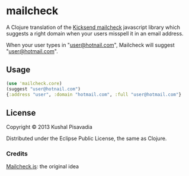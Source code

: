 # mailcheck

A Clojure translation of the
[Kicksend mailcheck](https://github.com/Kicksend/mailcheck) javascript
library which suggests a right domain when your users misspell it in
an email address.

When your user types in "user@hotnail.com", Mailcheck will suggest "user@hotmail.com".

## Usage

```clojure
(use 'mailcheck.core)
(suggest "user@hotnail.com")
{:address "user", :domain "hotmail.com", :full "user@hotmail.com"}
```

## License

Copyright © 2013 Kushal Pisavadia

Distributed under the Eclipse Public License, the same as Clojure.

### Credits

[Mailcheck.js](https://github.com/Kicksend/mailcheck): the original idea
